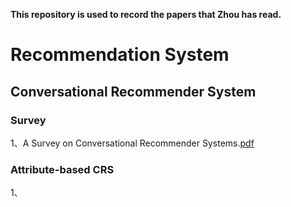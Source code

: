 **This repository is used to record the papers that Zhou has read.**

# Recommendation System
## Conversational Recommender System
### Survey
  1、A Survey on Conversational Recommender Systems.[pdf](https://arxiv.org/abs/2004.00646)
### Attribute-based CRS
  1、

